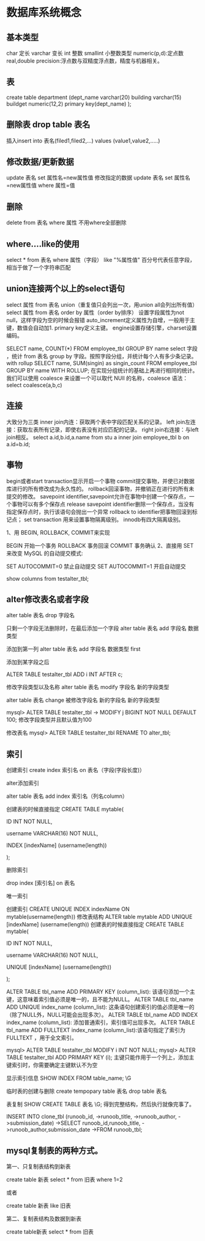 # 数据库系统概念

## 基本类型

char 定长
varchar 变长
int 整数
smallint 小整数类型
numeric(p,d):定点数
real,double precision:浮点数与双精度浮点数，精度与机器相关。

## 表

create table department
(dept_name varchar(20)
building varchar(15)
buildget numeric(12,2)
primary key(dept_name)
);

## 删除表 drop table 表名

插入insert into 表名(filed1,filed2,...)
values
(value1,value2,.....)

## 修改数据/更新数据

update 表名 set 属性名=new属性值
修改指定的数据
update 表名 set 属性名=new属性值 where 属性=值

## 删除

delete from 表名 where 属性
不用where全部删除

## where....like的使用

select * from 表名 where 属性（字段） like  "%属性值" 百分号代表任意字段，相当于做了一个字符串匹配

## union连接两个以上的select语句

select 属性 from 表名
union（重复值只会列出一次，用union all会列出所有值）
select 属性 from 表名
order by 属性（order by排序）
设置字段属性为not null，这样字段为空的时候会报错
auto_increment定义属性为自增，一般用于主键，数值会自动加1.
primary key定义主键。
engine设置存储引擎，charset设置编码。

SELECT name, COUNT(*) FROM employee_tbl GROUP BY name
select 字段 ，统计 from 表名 group by 字段。按照字段分组，并统计每个人有多少条记录。
with rollup
SELECT name, SUM(singin) as singin_count FROM employee_tbl GROUP BY name WITH ROLLUP;
在实现分组统计的基础上再进行相同的统计。
我们可以使用 coalesce 来设置一个可以取代 NUll 的名称，coalesce 语法：
select coalesce(a,b,c)

## 连接

大致分为三类
inner join内连：获取两个表中字段匹配关系的记录。
left join左连接：获取左表所有记录，即使右表没有对应匹配的记录。
right join右连接：与left join相反。
select a.id,b.id,a.name from stu a inner join employee_tbl b on a.id=b.id;

## 事物

begin或者start transaction显示开启一个事物
commit提交事物，并使已对数据库进行的所有修改成为永久性的。
rollback回滚事物，并撤销正在进行的所有未提交的修改。
savepoint identifier,savepoint允许在事物中创建一个保存点，一个事物可以有多个保存点
release savepoint identifier删除一个保存点，当没有指定保存点时，执行该语句会抛出一个异常
rollback to identifier把事物回滚到标记点；
set transaction 用来设置事物隔离级别。 innodb有四大隔离级别。

1、用 BEGIN, ROLLBACK, COMMIT来实现

BEGIN 开始一个事务
ROLLBACK 事务回滚
COMMIT 事务确认
2、直接用 SET 来改变 MySQL 的自动提交模式:

SET AUTOCOMMIT=0 禁止自动提交
SET AUTOCOMMIT=1 开启自动提交

show columns from testalter_tbl;

## alter修改表名或者字段

alter table 表名 drop 字段名

只剩一个字段无法删除时，在最后添加一个字段
alter table 表名 add 字段名 数据类型

添加到第一列
alter table 表名 add 字段名 数据类型 first

添加到某字段之后

ALTER TABLE testalter_tbl ADD i INT AFTER c;

修改字段类型以及名称
alter table 表名 modify 字段名 新的字段类型

alter table 表名 change 被修改字段名 新的字段名 新的字段类型

mysql> ALTER TABLE testalter_tbl
-> MODIFY j BIGINT NOT NULL DEFAULT 100;
修改字段类型并且默认值为100

修改表名
mysql> ALTER TABLE testalter_tbl RENAME TO alter_tbl;

## 索引

创建索引
create index 索引名 on 表名（字段(字段长度)）

alter添加索引

alter table 表名 add index 索引名（列名column）

创建表的时候直接指定
CREATE TABLE mytable(

ID INT NOT NULL,

username VARCHAR(16) NOT NULL,

INDEX [indexName] (username(length))

);

删除索引

drop index [索引名] on 表名

唯一索引

创建索引
CREATE UNIQUE INDEX indexName ON mytable(username(length))
修改表结构
ALTER table mytable ADD UNIQUE [indexName] (username(length))
创建表的时候直接指定
CREATE TABLE mytable(

ID INT NOT NULL,

username VARCHAR(16) NOT NULL,

UNIQUE [indexName] (username(length))

);

ALTER TABLE tbl_name ADD PRIMARY KEY (column_list): 该语句添加一个主键，这意味着索引值必须是唯一的，且不能为NULL。
ALTER TABLE tbl_name ADD UNIQUE index_name (column_list): 这条语句创建索引的值必须是唯一的（除了NULL外，NULL可能会出现多次）。
ALTER TABLE tbl_name ADD INDEX index_name (column_list): 添加普通索引，索引值可出现多次。
ALTER TABLE tbl_name ADD FULLTEXT index_name (column_list):该语句指定了索引为 FULLTEXT ，用于全文索引。

mysql> ALTER TABLE testalter_tbl MODIFY i INT NOT NULL;
mysql> ALTER TABLE testalter_tbl ADD PRIMARY KEY (i);
主键只能作用于一个列上，添加主键索引时，你需要确定主键默认不为空

显示索引信息
SHOW INDEX FROM table_name; \G

临时表的创建与删除
create tempopary table 表名
drop table 表名

表复制
SHOW CREATE TABLE 表名 \G;
得到完整结构，然后执行就像完事了。

INSERT INTO clone_tbl (runoob_id,
->runoob_title,
->runoob_author,
->submission_date)
->SELECT runoob_id,runoob_title,
->runoob_author,submission_date
->FROM runoob_tbl;

## mysql复制表的两种方式。

第一、只复制表结构到新表

create table 新表 select * from 旧表 where 1=2

或者

create table 新表 like 旧表

第二、复制表结构及数据到新表

create table新表 select * from 旧表




